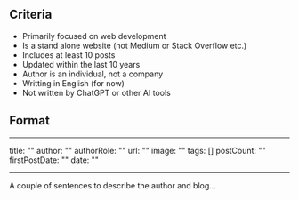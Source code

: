 ## Criteria

-   Primarily focused on web development
-   Is a stand alone website (not Medium or Stack Overflow etc.)
-   Includes at least 10 posts
-   Updated within the last 10 years
-   Author is an individual, not a company
-   Writting in English (for now)
-   Not written by ChatGPT or other AI tools

## Format

---

title: ""
author: ""
authorRole: ""
url: ""
image: ""
tags: []
postCount: ""
firstPostDate: ""
date: ""

---

A couple of sentences to describe the author and blog...
